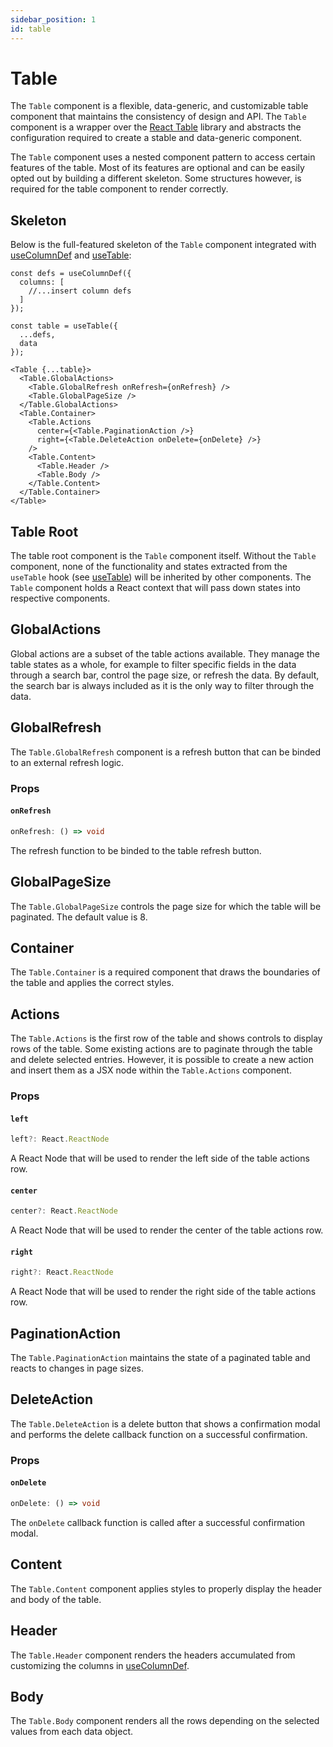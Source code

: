 ```yaml
---
sidebar_position: 1
id: table
--- 
```


# Table

The `Table` component is a flexible, data-generic, and customizable table component that maintains the consistency
of design and API. The `Table` component is a wrapper over the 
[React Table](https://tanstack.com/table/v8/docs/guide/introduction) library and abstracts the configuration 
required to create a stable and data-generic component. 

The `Table` component uses a nested component pattern to access certain features of the table. Most of its features
are optional and can be easily opted out by building a different skeleton. Some structures however, is required
for the table component to render correctly.

## Skeleton

Below is the full-featured skeleton of the `Table` component integrated with
[useColumnDef](/docs/admin-web-app/hooks/use-column-def) and [useTable](/docs/admin-web-app/hooks/use-table):
```tsx
const defs = useColumnDef({
  columns: [
    //...insert column defs
  ]
});

const table = useTable({
  ...defs,
  data
});

<Table {...table}>
  <Table.GlobalActions>
    <Table.GlobalRefresh onRefresh={onRefresh} />
    <Table.GlobalPageSize />
  </Table.GlobalActions>
  <Table.Container>
    <Table.Actions
      center={<Table.PaginationAction />}
      right={<Table.DeleteAction onDelete={onDelete} />}
    />
    <Table.Content>
      <Table.Header />
      <Table.Body />
    </Table.Content>
  </Table.Container>
</Table>
```

## Table Root

The table root component is the `Table` component itself. Without the `Table` component, none of the functionality
and states extracted from the `useTable` hook (see [useTable](/docs/admin-web-app/hooks/use-table)) will be inherited
by other components. The `Table` component holds a React context that will pass down states into respective components.

## GlobalActions

Global actions are a subset of the table actions available. They manage the table states as a whole, for example to
filter specific fields in the data through a search bar, control the page size, or refresh the data. By default, the 
search bar is always included as it is the only way to filter through the data. 

## GlobalRefresh

The `Table.GlobalRefresh` component is a refresh button that can be binded to an external refresh logic.

### Props

#### `onRefresh`

```ts
onRefresh: () => void
```

The refresh function to be binded to the table refresh button.

## GlobalPageSize

The `Table.GlobalPageSize` controls the page size for which the table will be paginated. The default value is 8.

## Container

The `Table.Container` is a required component that draws the boundaries of the table and applies the correct styles.

## Actions

The `Table.Actions` is the first row of the table and shows controls to display rows of the table. Some existing actions
are to paginate through the table and delete selected entries. However, it is possible to create a new action and 
insert them as a JSX node within the `Table.Actions` component.

### Props

#### `left`

```ts
left?: React.ReactNode
```

A React Node that will be used to render the left side of the table actions row.

#### `center`

```ts
center?: React.ReactNode
```

A React Node that will be used to render the center of the table actions row.

#### `right`

```ts
right?: React.ReactNode
```

A React Node that will be used to render the right side of the table actions row.

## PaginationAction

The `Table.PaginationAction` maintains the state of a paginated table and reacts to changes in page sizes.

## DeleteAction

The `Table.DeleteAction` is a delete button that shows a confirmation modal and performs the delete callback function 
on a successful confirmation.

### Props

#### `onDelete`

```ts
onDelete: () => void
```

The `onDelete` callback function is called after a successful confirmation modal.

## Content

The `Table.Content` component applies styles to properly display the header and body of the table.

## Header

The `Table.Header` component renders the headers accumulated from customizing the columns in 
[useColumnDef](/docs/admin-web-app/hooks/use-column-def).

## Body

The `Table.Body` component renders all the rows depending on the selected values from each data object.
